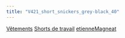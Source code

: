 ```yaml
---
title: "V421_short_snickers_grey-black_40"
---
```


[Vêtements](notes/equipements/L_Vetements.md) [Shorts de travail](notes/Shorts%20de%20travail.md) [etienneMagneat](notes/utilisateurs/beneficiaires/etienneMagneat.md)

